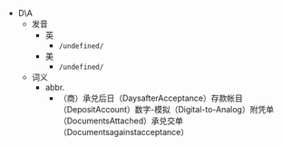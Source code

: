 - D\A
  - 发音
    - 英
      - `/undefined/`
    - 美
      - `/undefined/`
  - 词义
    - abbr.
      - （商）承兑后日（DaysafterAcceptance）存款帐目（DepositAccount）数字-模拟（Digital-to-Analog）附凭单（DocumentsAttached）承兑交单（Documentsagainstacceptance）
